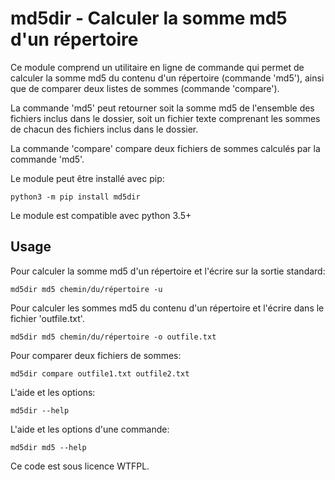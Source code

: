# md5dir - Calculer la somme md5 d'un répertoire

Ce module comprend un utilitaire en ligne de commande qui permet de calculer la somme md5 du contenu d'un répertoire (commande 'md5'), ainsi que de comparer deux listes de sommes (commande 'compare').

La commande 'md5' peut retourner soit la somme md5 de l'ensemble des fichiers inclus dans le dossier, soit un fichier texte comprenant les sommes de chacun des fichiers inclus dans le dossier.

La commande 'compare' compare deux fichiers de sommes calculés par la commande 'md5'.

Le module peut être installé avec pip:

    python3 -m pip install md5dir

Le module est compatible avec python 3.5+

## Usage

Pour calculer la somme md5 d'un répertoire et l'écrire sur la sortie standard:

    md5dir md5 chemin/du/répertoire -u

Pour calculer les sommes md5 du contenu d'un répertoire et l'écrire dans le fichier 'outfile.txt'.

    md5dir md5 chemin/du/répertoire -o outfile.txt

Pour comparer deux fichiers de sommes:

    md5dir compare outfile1.txt outfile2.txt

L'aide et les options:

    md5dir --help

L'aide et les options d'une commande:

    md5dir md5 --help


Ce code est sous licence WTFPL.
